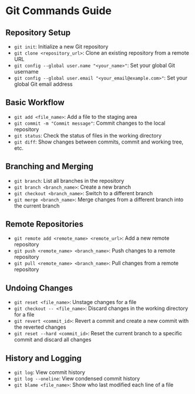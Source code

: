 # Git Commands Guide

## Repository Setup

- `git init`: Initialize a new Git repository
- `git clone <repository_url>`: Clone an existing repository from a remote URL
- `git config --global user.name "<your_name>"`: Set your global Git username
- `git config --global user.email "<your_email@example.com>"`: Set your global Git email address

## Basic Workflow

- `git add <file_name>`: Add a file to the staging area
- `git commit -m "Commit message"`: Commit changes to the local repository
- `git status`: Check the status of files in the working directory
- `git diff`: Show changes between commits, commit and working tree, etc.

## Branching and Merging

- `git branch`: List all branches in the repository
- `git branch <branch_name>`: Create a new branch
- `git checkout <branch_name>`: Switch to a different branch
- `git merge <branch_name>`: Merge changes from a different branch into the current branch

## Remote Repositories

- `git remote add <remote_name> <remote_url>`: Add a new remote repository
- `git push <remote_name> <branch_name>`: Push changes to a remote repository
- `git pull <remote_name> <branch_name>`: Pull changes from a remote repository

## Undoing Changes

- `git reset <file_name>`: Unstage changes for a file
- `git checkout -- <file_name>`: Discard changes in the working directory for a file
- `git revert <commit_id>`: Revert a commit and create a new commit with the reverted changes
- `git reset --hard <commit_id>`: Reset the current branch to a specific commit and discard all changes

## History and Logging

- `git log`: View commit history
- `git log --oneline`: View condensed commit history
- `git blame <file_name>`: Show who last modified each line of a file

